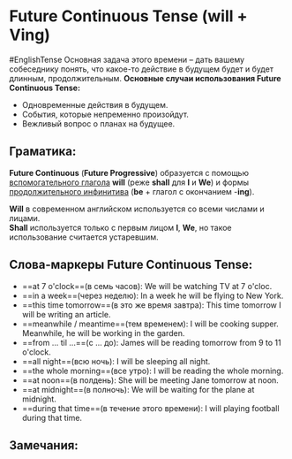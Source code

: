 # Future Continuous Tense (will + Ving)
#EnglishTense 
	Основная задача этого времени – дать вашему собеседнику понять, что какое-то действие в будущем будет и будет длинным, продолжительным.
**Основные случаи использования Future Continuous Tense:**
- Одновременные действия в будущем.
- События, которые непременно произойдут.
- Вежливый вопрос о планах на будущее.

## Граматика:
**Future Continuous** (**Future Progressive**) образуется с помощью [вспомогательного глагола](https://grammarway.com/ru/verbs#vspomogatelnye-glagoly) **will** (реже **shall** для **I** и **We**) и формы [продолжительного инфинитива](https://grammarway.com/ru/infinitive#infinitiv-v-aktivnom-zaloge) (**be** + глагол с окончанием -**ing**).

**Will** в современном английском используется со всеми числами и лицами.  
**Shall** используется только с первым лицом **I**, **We**, но такое использование считается устаревшим.

## Слова-маркеры Future Continuous Tense:
- ==at 7 o'clock==(в семь часов): We will be watching TV at 7 o'cloc.
- ==in a week==(через неделю): In a week he will be flying to New York.
- ==this time tomorrow==(в это же время завтра): This time tomorrow I will be writing an article.
- ==meanwhile / meantime==(тем временем): I will be cooking supper. Meanwhile, he will be working in the garden.
- ==from ... til ...==(с ... до): James will be reading tomorrow from 9 to 11 o'clock.
- ==all night==(всю ночь): I will be sleeping all night.
- ==the whole morning==(все утро): I will be reading the whole morning.
- ==at noon==(в полдень): She will be meeting Jane tomorrow at noon.
- ==at midnight==(в полночь): We will be waiting for the plane at midnight.
- ==during that time==(в течение этого времени): I will playing football during that time.

## Замечания: